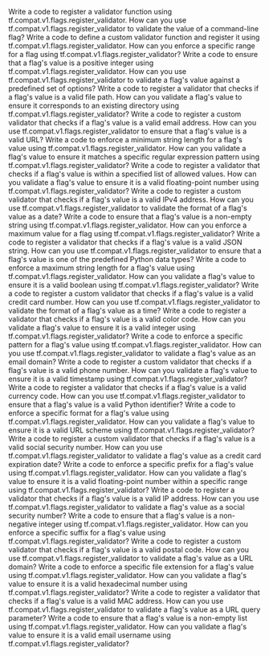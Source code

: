 Write a code to register a validator function using tf.compat.v1.flags.register_validator.
How can you use tf.compat.v1.flags.register_validator to validate the value of a command-line flag?
Write a code to define a custom validator function and register it using tf.compat.v1.flags.register_validator.
How can you enforce a specific range for a flag using tf.compat.v1.flags.register_validator?
Write a code to ensure that a flag's value is a positive integer using tf.compat.v1.flags.register_validator.
How can you use tf.compat.v1.flags.register_validator to validate a flag's value against a predefined set of options?
Write a code to register a validator that checks if a flag's value is a valid file path.
How can you validate a flag's value to ensure it corresponds to an existing directory using tf.compat.v1.flags.register_validator?
Write a code to register a custom validator that checks if a flag's value is a valid email address.
How can you use tf.compat.v1.flags.register_validator to ensure that a flag's value is a valid URL?
Write a code to enforce a minimum string length for a flag's value using tf.compat.v1.flags.register_validator.
How can you validate a flag's value to ensure it matches a specific regular expression pattern using tf.compat.v1.flags.register_validator?
Write a code to register a validator that checks if a flag's value is within a specified list of allowed values.
How can you validate a flag's value to ensure it is a valid floating-point number using tf.compat.v1.flags.register_validator?
Write a code to register a custom validator that checks if a flag's value is a valid IPv4 address.
How can you use tf.compat.v1.flags.register_validator to validate the format of a flag's value as a date?
Write a code to ensure that a flag's value is a non-empty string using tf.compat.v1.flags.register_validator.
How can you enforce a maximum value for a flag using tf.compat.v1.flags.register_validator?
Write a code to register a validator that checks if a flag's value is a valid JSON string.
How can you use tf.compat.v1.flags.register_validator to ensure that a flag's value is one of the predefined Python data types?
Write a code to enforce a maximum string length for a flag's value using tf.compat.v1.flags.register_validator.
How can you validate a flag's value to ensure it is a valid boolean using tf.compat.v1.flags.register_validator?
Write a code to register a custom validator that checks if a flag's value is a valid credit card number.
How can you use tf.compat.v1.flags.register_validator to validate the format of a flag's value as a time?
Write a code to register a validator that checks if a flag's value is a valid color code.
How can you validate a flag's value to ensure it is a valid integer using tf.compat.v1.flags.register_validator?
Write a code to enforce a specific pattern for a flag's value using tf.compat.v1.flags.register_validator.
How can you use tf.compat.v1.flags.register_validator to validate a flag's value as an email domain?
Write a code to register a custom validator that checks if a flag's value is a valid phone number.
How can you validate a flag's value to ensure it is a valid timestamp using tf.compat.v1.flags.register_validator?
Write a code to register a validator that checks if a flag's value is a valid currency code.
How can you use tf.compat.v1.flags.register_validator to ensure that a flag's value is a valid Python identifier?
Write a code to enforce a specific format for a flag's value using tf.compat.v1.flags.register_validator.
How can you validate a flag's value to ensure it is a valid URL scheme using tf.compat.v1.flags.register_validator?
Write a code to register a custom validator that checks if a flag's value is a valid social security number.
How can you use tf.compat.v1.flags.register_validator to validate a flag's value as a credit card expiration date?
Write a code to enforce a specific prefix for a flag's value using tf.compat.v1.flags.register_validator.
How can you validate a flag's value to ensure it is a valid floating-point number within a specific range using tf.compat.v1.flags.register_validator?
Write a code to register a validator that checks if a flag's value is a valid IP address.
How can you use tf.compat.v1.flags.register_validator to validate a flag's value as a social security number?
Write a code to ensure that a flag's value is a non-negative integer using tf.compat.v1.flags.register_validator.
How can you enforce a specific suffix for a flag's value using tf.compat.v1.flags.register_validator?
Write a code to register a custom validator that checks if a flag's value is a valid postal code.
How can you use tf.compat.v1.flags.register_validator to validate a flag's value as a URL domain?
Write a code to enforce a specific file extension for a flag's value using tf.compat.v1.flags.register_validator.
How can you validate a flag's value to ensure it is a valid hexadecimal number using tf.compat.v1.flags.register_validator?
Write a code to register a validator that checks if a flag's value is a valid MAC address.
How can you use tf.compat.v1.flags.register_validator to validate a flag's value as a URL query parameter?
Write a code to ensure that a flag's value is a non-empty list using tf.compat.v1.flags.register_validator.
How can you validate a flag's value to ensure it is a valid email username using tf.compat.v1.flags.register_validator?